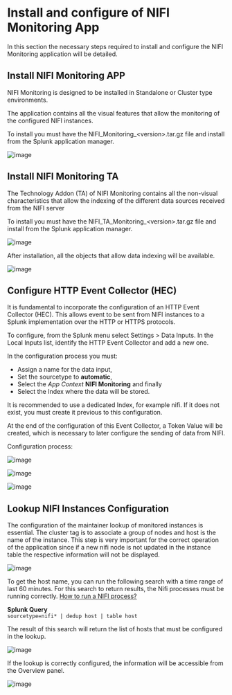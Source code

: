 # Install and configure of NIFI Monitoring App

In this section the necessary steps required to install and configure the NIFI Monitoring application will be detailed.

## Install NIFI Monitoring APP

NIFI Monitoring is designed to be installed in Standalone or Cluster type environments.

The application contains all the visual features that allow the monitoring of the configured NIFI instances.

To install you must have the NIFI_Monitoring_<version\>.tar.gz file and install from the Splunk application manager.

![image](/nifi-monitoring-splunk/assets/images/splunk/upload_app.png)

## Install NIFI Monitoring TA

The Technology Addon (TA) of NIFI Monitoring contains all the non-visual characteristics that allow the indexing of the different data sources received from the NIFI server 

To install you must have the NIFI_TA_Monitoring_<version\>.tar.gz file and install from the Splunk application manager.

![image](/nifi-monitoring-splunk/assets/images/splunk/upload_app.png)

After installation, all the objects that allow data indexing will be available.

![image](/nifi-monitoring-splunk/assets/images/splunk/ta_objects.png)

## Configure HTTP Event Collector (HEC)

It is fundamental to incorporate the configuration of an HTTP Event Collector (HEC). This allows event to be sent from NIFI instances to a Splunk implementation over the HTTP or HTTPS protocols.

To configure, from the Splunk menu select Settings > Data Inputs. In the Local Inputs list, identify the HTTP Event Collector and add a new one.

In the configuration process you must:

- Assign a name for the data input,
- Set the sourcetype to **automatic**,
- Select the *App Context* **NIFI Monitoring** and finally
- Select the Index where the data will be stored.

It is recommended to use a dedicated Index, for example nifi. If it does not exist, you must create it previous to this configuration.

At the end of the configuration of this Event Collector, a Token Value will be created, which is necessary to later configure the sending of data from NIFI.

Configuration process:

![image](/nifi-monitoring-splunk/assets/images/splunk/add_hec_1.png)

![image](/nifi-monitoring-splunk/assets/images/splunk/add_hec_2.png)

![image](/nifi-monitoring-splunk/assets/images/splunk/add_hec_3.png)

## Lookup NIFI Instances Configuration

The configuration of the maintainer lookup of monitored instances is essential. The cluster tag is to associate a group of nodes and host is the name of the instance.
This step is very important for the correct operation of the application since if a new nifi node is not updated in the instance table the respective information will not be displayed.

![image](/nifi-monitoring-splunk/assets/images/splunk/lookup_1.png)

To get the host name, you can run the following search with a time range of last 60 minutes. For this search to return results, the Nifi processes must be running correctly. [How to run a NIFI process?](/nifi-monitoring-splunk/configuration/#enabling-the-sending-of-data)

**Splunk Query**  
```sourcetype=nifi* | dedup host | table host ```

The result of this search will return the list of hosts that must be configured in the lookup.

![image](/nifi-monitoring-splunk/assets/images/splunk/sourcetype_search.png)

If the lookup is correctly configured, the information will be accessible from the Overview panel.

![image](/nifi-monitoring-splunk/assets/images/splunk/nifi_overview_lookup.png)